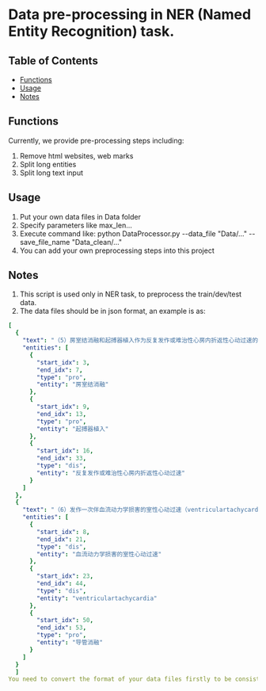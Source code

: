 # Data pre-processing in NER (Named Entity Recognition) task.

## Table of Contents

[comment]: <> (- [Security]&#40;#security&#41;)
* [Functions](#Functions)
* [Usage](#Usage)
* [Notes](#Notes)


[comment]: <> (- [Usage]&#40;#usage&#41;)
[comment]: <> (- [API]&#40;#api&#41;)
[comment]: <> (## Security)

## Functions
Currently, we provide pre-processing steps including:
1. Remove html websites, web marks 
2. Split long entities 
3. Split long text input 

## Usage
1. Put your own data files in Data folder 
2. Specify parameters like max_len... 
3. Execute command like:
python DataProcessor.py --data_file "Data/..." --save_file_name "Data_clean/..."
4. You can add your own preprocessing steps into this project

## Notes
1. This script is used only in NER task, to preprocess the train/dev/test data.
2. The data files should be in json format, an example is as:
```yaml
[
  {
    "text": "（5）房室结消融和起搏器植入作为反复发作或难治性心房内折返性心动过速的替代疗法。",
    "entities": [
      {
        "start_idx": 3,
        "end_idx": 7,
        "type": "pro",
        "entity": "房室结消融"
      },
      {
        "start_idx": 9,
        "end_idx": 13,
        "type": "pro",
        "entity": "起搏器植入"
      },
      {
        "start_idx": 16,
        "end_idx": 33,
        "type": "dis",
        "entity": "反复发作或难治性心房内折返性心动过速"
      }
    ]
  },
  {
    "text": "（6）发作一次伴血流动力学损害的室性心动过速（ventriculartachycardia），可接受导管消融者。",
    "entities": [
      {
        "start_idx": 8,
        "end_idx": 21,
        "type": "dis",
        "entity": "血流动力学损害的室性心动过速"
      },
      {
        "start_idx": 23,
        "end_idx": 44,
        "type": "dis",
        "entity": "ventriculartachycardia"
      },
      {
        "start_idx": 50,
        "end_idx": 53,
        "type": "pro",
        "entity": "导管消融"
      }
    ]
  }
  ]
You need to convert the format of your data files firstly to be consistent with the above example.
